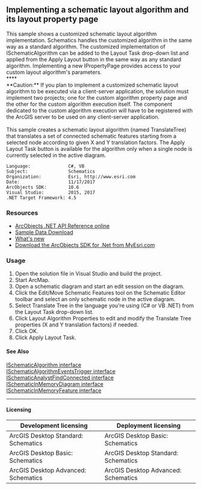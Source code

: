 ## Implementing a schematic layout algorithm and its layout property page

  <div xmlns="http://www.w3.org/1999/xhtml">This sample shows a customized schematic layout algorithm implementation. Schematics handles the customized algorithm in the same way as a standard algorithm. The customized implementation of ISchematicAlgorithm can be added to the Layout Task drop-down list and applied from the Apply Layout button in the same way as any standard algorithm. Implementing a new IPropertyPage provides access to your custom layout algorithm's parameters. </div>
  <div xmlns="http://www.w3.org/1999/xhtml">
    **** </div>
  <div xmlns="http://www.w3.org/1999/xhtml">
    **Caution:** If you plan to implement a customized schematic layout algorithm to be executed via a client-server application, the solution must implement two projects; one for the custom algorithm property page and the other for the custom algorithm execution itself. The component dedicated to the custom algorithm execution will have to be registered with the ArcGIS server to be used on any client-server application.</div>
  <div xmlns="http://www.w3.org/1999/xhtml"> </div>
  <div xmlns="http://www.w3.org/1999/xhtml">This sample creates a schematic layout algorithm (named TranslateTree) that translates a set of connected schematic features starting from a selected node according to given X and Y translation factors. The Apply Layout Task button is available for the algorithm only when a single node is currently selected in the active diagram.</div>  


<!-- TODO: Fill this section below with metadata about this sample-->
```
Language:              C#, VB
Subject:               Schematics
Organization:          Esri, http://www.esri.com
Date:                  11/17/2017
ArcObjects SDK:        10.6
Visual Studio:         2015, 2017
.NET Target Framework: 4.5
```

### Resources

* [ArcObjects .NET API Reference online](http://desktop.arcgis.com/en/arcobjects/latest/net/webframe.htm)  
* [Sample Data Download](../../releases)  
* [What's new](http://desktop.arcgis.com/en/arcobjects/latest/net/webframe.htm#05247c04-bfd9-4e36-ae09-bc6e833c3b14.htm)  
* [Download the ArcObjects SDK for .Net from MyEsri.com](https://my.esri.com/)  

### Usage
1. Open the solution file in Visual Studio and build the project.  
1. Start ArcMap.  
1. Open a schematic diagram and start an edit session on the diagram.  
1. Click the Edit/Move Schematic Features tool on the Schematic Editor toolbar and select an only schematic node in the active diagram.  
1. Select Translate Tree in the language you're using (C# or VB .NET) from the Layout Task drop-down list.  
1. Click Layout Algorithm Properties to edit and modify the Translate Tree properties (X  and Y translation factors) if needed.  
1. Click OK.  
1. Click Apply Layout Task.  







#### See Also  
[ISchematicAlgorithm interface](http://desktop.arcgis.com/search/?q=ISchematicAlgorithm%20interface&p=0&language=en&product=arcobjects-sdk-dotnet&version=&n=15&collection=help)  
[ISchematicAlgorithmEventsTrigger interface](http://desktop.arcgis.com/search/?q=ISchematicAlgorithmEventsTrigger%20interface&p=0&language=en&product=arcobjects-sdk-dotnet&version=&n=15&collection=help)  
[ISchematicAnalystFindConnected interface](http://desktop.arcgis.com/search/?q=ISchematicAnalystFindConnected%20interface&p=0&language=en&product=arcobjects-sdk-dotnet&version=&n=15&collection=help)  
[ISchematicInMemoryDiagram interface](http://desktop.arcgis.com/search/?q=ISchematicInMemoryDiagram%20interface&p=0&language=en&product=arcobjects-sdk-dotnet&version=&n=15&collection=help)  
[ISchematicInMemoryFeature interface](http://desktop.arcgis.com/search/?q=ISchematicInMemoryFeature%20interface&p=0&language=en&product=arcobjects-sdk-dotnet&version=&n=15&collection=help)  


---------------------------------

#### Licensing  
| Development licensing | Deployment licensing | 
| ------------- | ------------- | 
| ArcGIS Desktop Standard: Schematics | ArcGIS Desktop Basic: Schematics |  
| ArcGIS Desktop Basic: Schematics | ArcGIS Desktop Standard: Schematics |  
| ArcGIS Desktop Advanced: Schematics | ArcGIS Desktop Advanced: Schematics |  



